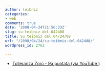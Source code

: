```yaml
---
author: leibniz
categories:
- web
comments: true
date: '2008-04-24T21:56:33Z'
slug: su-teibniz-del-042408
title: Su teibniz del 04/24/08
url: "/2008/04/24/su-teibniz-del-042408/"
wordpress_id: 2762

---
```

* [Tolleranza Zoro - 9a puntata (via YouTube )](http://feeds.feedburner.com/~r/teibniz/~3/277124386/32768400)


